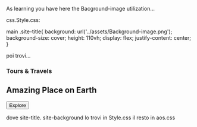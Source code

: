 As learning you have here the Bacground-image utilization... 

css.Style.css:

main .site-title{
    background: url('../assets/Background-image.png');
    background-size: cover;
    height: 110vh;
    display: flex;
    justify-content: center;
}


poi trovi...
<section class="site-title">
            <div class="site-background" data-aos="fade-up" data-aos-delay="100">
                <h3>Tours & Travels</h3>
                <h1>Amazing Place on Earth</h1>
                <button class="btn">Explore</button>
            </div>
        </section>
		
		
		
		
dove site-title. site-background lo trovi in Style.css il resto in aos.css